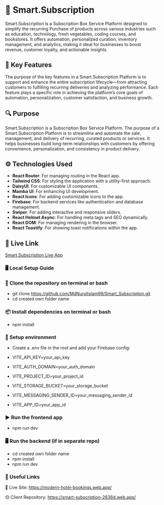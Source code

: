 # 🏨 Smart.Subscription
Smart.Subscription is a Subscription Box Service Platform designed to simplify the recurring Purchase of products across various industries such as education, technology, fresh vegetables, coding courses, and bookstores. It offers automation, personalized curation, inventory management, and analytics, making it ideal for businesses to boost revenue, customer loyalty, and actionable insights.

## 🚀 Key Features

The purpose of the key features in a Smart.Subscription Platform is to support and enhance the entire subscription lifecycle—from attracting customers to fulfilling recurring deliveries and analyzing performance. Each feature plays a specific role in achieving the platform’s core goals of automation, personalization, customer satisfaction, and business growth.

## 🔍 Purpose

Smart.Subscription is a Subscription Box Service Platform. The purpose of a Smart.Subscription Platform is to streamline and automate the sale, management, and delivery of recurring, curated products or services. It helps businesses build long-term relationships with customers by offering convenience, personalization, and consistency in product delivery.

## ⚙️ Technologies Used

- **React Router**: For managing routing in the React app.
- **Tailwind CSS**: For styling the application with a utility-first approach.
- **DaisyUI**: For customizable UI components.
- **Mamba UI**: For enhancing UI development.
- **React Icons**: For adding customizable icons to the app.
- **Firebase**: For backend services like authentication and database management.
- **Swiper**: For adding interactive and responsive sliders.
- **React Helmet Async**: For handling meta tags and SEO dynamically.
- **React DOM**: For managing rendering in the browser.
- **React Toastify**: For showing toast notifications within the app.

## 📍 Live Link

[Smart.Subscription Live App](https://smart-subscription-2636d.web.app)


### 🖥️ Local Setup Guide

### 📁 Clone the repository on terminal or bash

- git clone https://github.com/MdNurulIslam99/Smart_Subscription.git
- cd created own folder name

### 📦 Install dependencies on terminal or bash

- npm install

### 🔐 Setup environment

- Create a .env file in the root and add your Firebase config:

- VITE_API_KEY=your_api_key
- VITE_AUTH_DOMAIN=your_auth_domain
- VITE_PROJECT_ID=your_project_id
- VITE_STORAGE_BUCKET=your_storage_bucket
- VITE_MESSAGING_SENDER_ID=your_messaging_sender_id
- VITE_APP_ID=your_app_id

### ▶️ Run the frontend app

- npm run dev

### 🖥️ Run the backend (if in separate repo)

- cd created own folder name
- npm install
- npm run dev

### 🔗 Useful Links

🔴 Live Site: https://modern-hotel-bookings.web.app/

🟡 Client Repository: https://smart-subscription-2636d.web.app/
